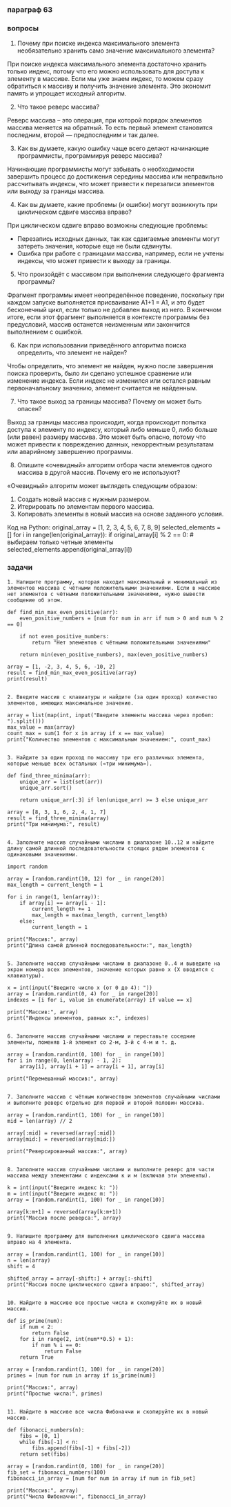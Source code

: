 ### параграф 63
### вопросы

1. Почему при поиске индекса максимального элемента необязательно хранить само значение максимального элемента?  

При поиске индекса максимального элемента достаточно хранить только индекс, потому что его можно использовать для доступа к элементу в массиве. Если мы уже знаем индекс, то можем сразу обратиться к массиву и получить значение элемента. Это экономит память и упрощает исходный алгоритм.

2. Что такое реверс массива? 

Реверс массива – это операция, при которой порядок элементов массива меняется на обратный. То есть первый элемент становится последним, второй — предпоследним и так далее.

3. Как вы думаете, какую ошибку чаще всего делают начинающие программисты, программируя реверс массива?  

Начинающие программисты могут забывать о необходимости завершить процесс до достижения середины массива или неправильно рассчитывать индексы, что может привести к перезаписи элементов или выходу за границы массива.

4. Как вы думаете, какие проблемы (и ошибки) могут возникнуть при циклическом сдвиге массива вправо?  

При циклическом сдвиге вправо возможны следующие проблемы:
- Перезапись исходных данных, так как сдвигаемые элементы могут затереть значения, которые еще не были сдвинуты.
- Ошибка при работе с границами массива, например, если не учтены индексы, что может привести к выходу за границы.

5. Что произойдёт с массивом при выполнении следующего фрагмента программы?  

Фрагмент программы имеет неопределённое поведение, поскольку при каждом запуске выполняется присваивание A1+1 = A1, и это будет бесконечный цикл, если только не добавлен выход из него. В конечном итоге, если этот фрагмент выполняется в контексте программы без предусловий, массив останется неизменным или закончится выполнением с ошибкой.

6. Как при использовании приведённого алгоритма поиска определить, что элемент не найден?  

Чтобы определить, что элемент не найден, нужно после завершения поиска проверить, было ли сделано успешное сравнение или изменение индекса. Если индекс не изменился или остался равным первоначальному значению, элемент считается не найденным.

7. Что такое выход за границы массива? Почему он может быть опасен?  

Выход за границы массива происходит, когда происходит попытка доступа к элементу по индексу, который либо меньше 0, либо больше (или равен) размеру массива. Это может быть опасно, потому что может привести к повреждению данных, некорректным результатам или аварийному завершению программы.

8. Опишите «очевидный» алгоритм отбора части элементов одного массива в другой массив. Почему его не используют?  

«Очевидный» алгоритм может выглядеть следующим образом:

1. Создать новый массив с нужным размером.
2. Итерировать по элементам первого массива.
3. Копировать элементы в новый массив на основе заданного условия.

Код на Python:
original_array = [1, 2, 3, 4, 5, 6, 7, 8, 9]
selected_elements = []
for i in range(len(original_array)):
    if original_array[i] % 2 == 0:  # выбираем только четные элементы
        selected_elements.append(original_array[i])


### задачи 

```
1. Напишите программу, которая находит максимальный и минимальный из элементов массива с чётными положительными значениями. Если в массиве нет элементов с чётными положительными значениями, нужно вывести сообщение об этом.

def find_min_max_even_positive(arr):
    even_positive_numbers = [num for num in arr if num > 0 and num % 2 == 0]
    
    if not even_positive_numbers:
        return "Нет элементов с чётными положительными значениями"
    
    return min(even_positive_numbers), max(even_positive_numbers)

array = [1, -2, 3, 4, 5, 6, -10, 2]
result = find_min_max_even_positive(array)
print(result)


2. Введите массив с клавиатуры и найдите (за один проход) количество элементов, имеющих максимальное значение.

array = list(map(int, input("Введите элементы массива через пробел: ").split()))
max_value = max(array)
count_max = sum(1 for x in array if x == max_value)
print("Количество элементов с максимальным значением:", count_max)


3. Найдите за один проход по массиву три его различных элемента, которые меньше всех остальных («три минимума»).

def find_three_minima(arr):
    unique_arr = list(set(arr))
    unique_arr.sort()
    
    return unique_arr[:3] if len(unique_arr) >= 3 else unique_arr

array = [8, 3, 1, 6, 2, 4, 1, 7]
result = find_three_minima(array)
print("Три минимума:", result)


4. Заполните массив случайными числами в диапазоне 10..12 и найдите длину самой длинной последовательности стоящих рядом элементов с одинаковыми значениями.

import random

array = [random.randint(10, 12) for _ in range(20)]
max_length = current_length = 1

for i in range(1, len(array)):
    if array[i] == array[i - 1]:
        current_length += 1
        max_length = max(max_length, current_length)
    else:
        current_length = 1

print("Массив:", array)
print("Длина самой длинной последовательности:", max_length)


5. Заполните массив случайными числами в диапазоне 0..4 и выведите на экран номера всех элементов, значение которых равно х (Х вводится с клавиатуры).

x = int(input("Введите число x (от 0 до 4): "))
array = [random.randint(0, 4) for _ in range(20)]
indexes = [i for i, value in enumerate(array) if value == x]

print("Массив:", array)
print("Индексы элементов, равных x:", indexes)


6. Заполните массив случайными числами и переставьте соседние элементы, поменяв 1-й элемент со 2-м, 3-й с 4-м и т. д.

array = [random.randint(0, 100) for _ in range(10)]
for i in range(0, len(array) - 1, 2):
    array[i], array[i + 1] = array[i + 1], array[i]

print("Перемешанный массив:", array)


7. Заполните массив с чётным количеством элементов случайными числами и выполните реверс отдельно для первой и второй половин массива.

array = [random.randint(1, 100) for _ in range(10)]
mid = len(array) // 2

array[:mid] = reversed(array[:mid])
array[mid:] = reversed(array[mid:])

print("Реверсированный массив:", array)


8. Заполните массив случайными числами и выполните реверс для части массива между элементами с индексами к и м (включая эти элементы).

k = int(input("Введите индекс k: "))
m = int(input("Введите индекс m: "))
array = [random.randint(1, 100) for _ in range(10)]

array[k:m+1] = reversed(array[k:m+1])
print("Массив после реверса:", array)


9. Напишите программу для выполнения циклического сдвига массива вправо на 4 элемента.

array = [random.randint(1, 100) for _ in range(10)]
n = len(array)
shift = 4

shifted_array = array[-shift:] + array[:-shift]
print("Массив после циклического сдвига вправо:", shifted_array)


10. Найдите в массиве все простые числа и скопируйте их в новый массив.

def is_prime(num):
    if num < 2:
        return False
    for i in range(2, int(num**0.5) + 1):
        if num % i == 0:
            return False
    return True

array = [random.randint(1, 100) for _ in range(20)]
primes = [num for num in array if is_prime(num)]

print("Массив:", array)
print("Простые числа:", primes)


11. Найдите в массиве все числа Фибоначчи и скопируйте их в новый массив.

def fibonacci_numbers(n):
    fibs = [0, 1]
    while fibs[-1] < n:
        fibs.append(fibs[-1] + fibs[-2])
    return set(fibs)

array = [random.randint(0, 100) for _ in range(20)]
fib_set = fibonacci_numbers(100)
fibonacci_in_array = [num for num in array if num in fib_set]

print("Массив:", array)
print("Числа Фибоначчи:", fibonacci_in_array)
